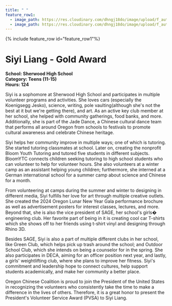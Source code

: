 ```yaml
---
title: " "
feature_row1:
  - image_path: https://res.cloudinary.com/dhngj18do/image/upload/f_auto,q_auto/v1/images/pvsa/2024_Liang_Siyi
  - image_path: https://res.cloudinary.com/dhngj18do/image/upload/f_auto,q_auto/v1/images/activities/year_2024
---
```


{% include feature_row id="feature_row1"%}

# Siyi Liang - Gold Award

**School: Sherwood High School**  
**Category: Teens (11-15)**  
**Hours: 124**  

Siyi is a sophomore at Sherwood High School and participates in multiple volunteer programs and activities. She loves cars (especially the Koenigsegg Jesko), science, writing, pole vaulting(although she's not the best at it but we're getting there), and art. As an active key club member at her school, she helped with community gatherings, food banks, and more. Additionally, she is part of the Jade Dance, a Chinese cultural dance team that performs all around Oregon from schools to festivals to promote cultural awareness and celebrate Chinese heritage. 

Siyi helps her community improve in multiple ways; one of which is tutoring. She started tutoring classmates at school. Later on, creating the nonprofit Bloom Youth Tutoring and tutored five students in different subjects. BloomYTC connects children seeking tutoring to high school students who can volunteer to help for volunteer hours. She also volunteers at a winter camp as an assistant helping young children; furthermore, she interned at a German international school for a summer camp about science and Chinese for a month.

From volunteering at camps during the summer and winter to designing in different media, Siyi fulfills her love for art through multiple creative outlets. She created the 2024 Oregon Lunar New Year Gala performance brochure as well as advertisement posters for interest classes, lectures, and more. Beyond that, she is also the vice president of SAGE, her school's girls� engineering club. Her favorite part of being in it is creating cool car T-shirts which she shows off to her friends using t-shirt vinyl and designing through Rhino 3D.

Besides SAGE, Siyi is also a part of multiple different clubs in her school, like Green Club, which helps pick up trash around the school; and Outdoor School Club, which she intends on being a counselor for in the spring. She also participates in DECA, aiming for an officer position next year, and lastly, a girls' weightlifting club, where she plans to improve her fitness. Siyi's commitment and leadership hope to connect cultures, help support students academically, and make her community a better place.

Oregon Chinese Coalition is proud to join the President of the United States in recognizing the volunteers who consistently take the time to make a difference in the lives of others. Therefore, it is a great honor to present the President's Volunteer Service Award (PVSA) to Siyi Liang.
